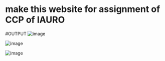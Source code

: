 # make this website for assignment of  CCP of IAURO 
#OUTPUT
![image](https://user-images.githubusercontent.com/93830444/229439670-bd0d9476-3d22-4717-8335-70de3f6986d7.png)

![image](https://user-images.githubusercontent.com/93830444/229439907-5d10d089-92cf-4934-8832-f16e81dfa1d4.png)

![image](https://user-images.githubusercontent.com/93830444/229440136-09e9bf7c-7886-42fe-9274-85fd1e650bfe.png)
